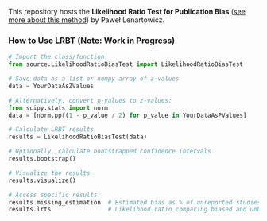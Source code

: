 This repository hosts the **Likelihood Ratio Test for Publication Bias** ([see more about this method](https://freestylerscientist.pl/lrbt-proof-of-concept/)) by Paweł Lenartowicz.

### How to Use LRBT (Note: Work in Progress)

```python
# Import the class/function
from source.LikelihoodRatioBiasTest import LikelihoodRatioBiasTest

# Save data as a list or numpy array of z-values
data = YourDataAsZValues

# Alternatively, convert p-values to z-values:
from scipy.stats import norm
data = [norm.ppf(1 - p_value / 2) for p_value in YourDataAsPValues]

# Calculate LRBT results
results = LikelihoodRatioBiasTest(data)

# Optionally, calculate bootstrapped confidence intervals
results.bootstrap()

# Visualize the results
results.visualize()

# Access specific results:
results.missing_estimation  # Estimated bias as % of unreported studies
results.lrts                # Likelihood ratio comparing biased and unbiased estimates
```


